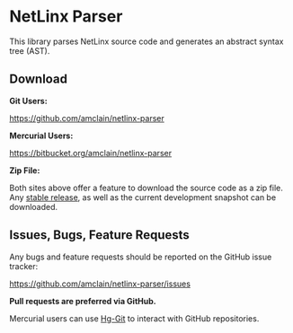 # NetLinx Parser

This library parses NetLinx source code and generates an abstract syntax tree (AST).


## Download

**Git Users:**

https://github.com/amclain/netlinx-parser


**Mercurial Users:**

https://bitbucket.org/amclain/netlinx-parser


**Zip File:**

Both sites above offer a feature to download the source code as a zip file.
Any [stable release](https://github.com/amclain/netlinx-parser/releases), as well as the current development snapshot can be downloaded.


## Issues, Bugs, Feature Requests

Any bugs and feature requests should be reported on the GitHub issue tracker:

https://github.com/amclain/netlinx-parser/issues


**Pull requests are preferred via GitHub.**

Mercurial users can use [Hg-Git](http://hg-git.github.io/) to interact with
GitHub repositories.
